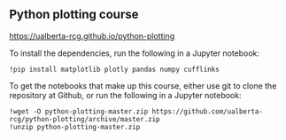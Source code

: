 ## Python plotting course

<https://ualberta-rcg.github.io/python-plotting>

To install the dependencies, run the following in a Jupyter notebook:

```
!pip install matplotlib plotly pandas numpy cufflinks
```

To get the notebooks that make up this course, either use git to clone the repository at Github, or run the following in a Jupyter notebook:

```
!wget -O python-plotting-master.zip https://github.com/ualberta-rcg/python-plotting/archive/master.zip
!unzip python-plotting-master.zip
```
